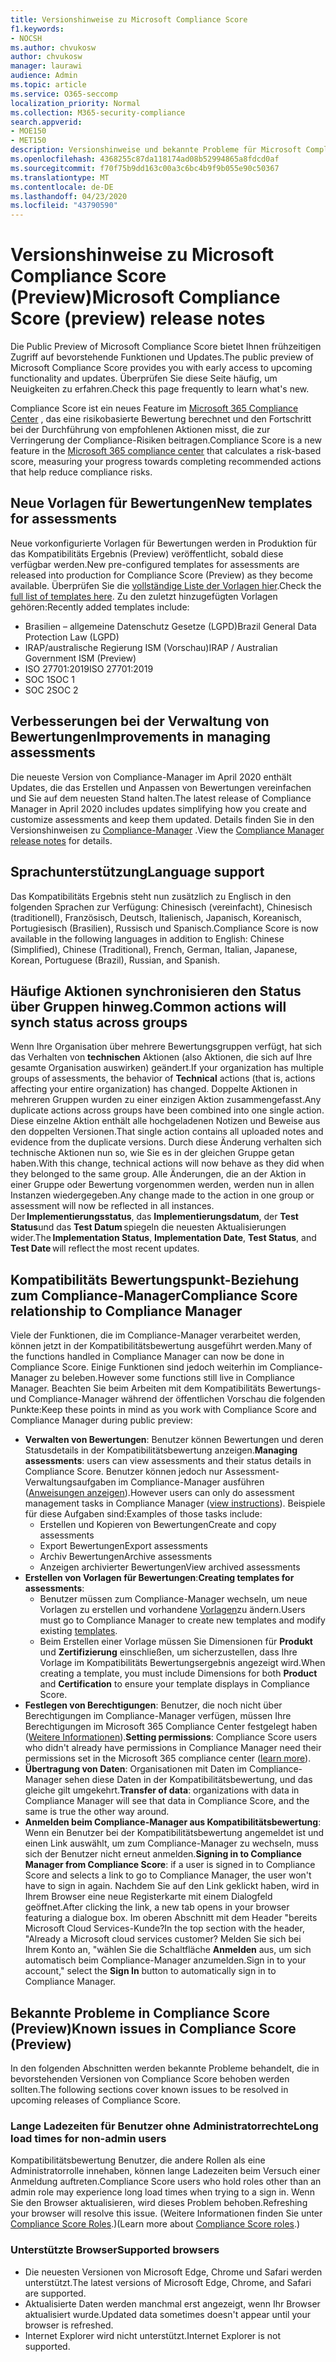 ```yaml
---
title: Versionshinweise zu Microsoft Compliance Score
f1.keywords:
- NOCSH
ms.author: chvukosw
author: chvukosw
manager: laurawi
audience: Admin
ms.topic: article
ms.service: O365-seccomp
localization_priority: Normal
ms.collection: M365-security-compliance
search.appverid:
- MOE150
- MET150
description: Versionshinweise und bekannte Probleme für Microsoft Compliance Score (Preview), ein Feature im M365 Compliance Center, das das vereinfachen und Automatisieren von Risikobewertungen erleichtert.
ms.openlocfilehash: 4368255c87da118174ad08b52994865a8fdcd0af
ms.sourcegitcommit: f70f75b9dd163c00a3c6bc4b9f9b055e90c50367
ms.translationtype: MT
ms.contentlocale: de-DE
ms.lasthandoff: 04/23/2020
ms.locfileid: "43790590"
---
```

# <a name="microsoft-compliance-score-preview-release-notes"></a><span data-ttu-id="5aaa6-103">Versionshinweise zu Microsoft Compliance Score (Preview)</span><span class="sxs-lookup"><span data-stu-id="5aaa6-103">Microsoft Compliance Score (preview) release notes</span></span>

<span data-ttu-id="5aaa6-104">Die Public Preview of Microsoft Compliance Score bietet Ihnen frühzeitigen Zugriff auf bevorstehende Funktionen und Updates.</span><span class="sxs-lookup"><span data-stu-id="5aaa6-104">The public preview of Microsoft Compliance Score provides you with early access to upcoming functionality and updates.</span></span> <span data-ttu-id="5aaa6-105">Überprüfen Sie diese Seite häufig, um Neuigkeiten zu erfahren.</span><span class="sxs-lookup"><span data-stu-id="5aaa6-105">Check this page frequently to learn what's new.</span></span>

<span data-ttu-id="5aaa6-106">Compliance Score ist ein neues Feature im [Microsoft 365 Compliance Center](microsoft-365-compliance-center.md) , das eine risikobasierte Bewertung berechnet und den Fortschritt bei der Durchführung von empfohlenen Aktionen misst, die zur Verringerung der Compliance-Risiken beitragen.</span><span class="sxs-lookup"><span data-stu-id="5aaa6-106">Compliance Score is a new feature in the [Microsoft 365 compliance center](microsoft-365-compliance-center.md) that calculates a risk-based score, measuring your progress towards completing recommended actions that help reduce compliance risks.</span></span>

## <a name="new-templates-for-assessments"></a><span data-ttu-id="5aaa6-107">Neue Vorlagen für Bewertungen</span><span class="sxs-lookup"><span data-stu-id="5aaa6-107">New templates for assessments</span></span>

<span data-ttu-id="5aaa6-108">Neue vorkonfigurierte Vorlagen für Bewertungen werden in Produktion für das Kompatibilitäts Ergebnis (Preview) veröffentlicht, sobald diese verfügbar werden.</span><span class="sxs-lookup"><span data-stu-id="5aaa6-108">New pre-configured templates for assessments are released into production for Compliance Score (Preview) as they become available.</span></span> <span data-ttu-id="5aaa6-109">Überprüfen Sie die [vollständige Liste der Vorlagen hier](compliance-score.md#templates).</span><span class="sxs-lookup"><span data-stu-id="5aaa6-109">Check the [full list of templates here](compliance-score.md#templates).</span></span> <span data-ttu-id="5aaa6-110">Zu den zuletzt hinzugefügten Vorlagen gehören:</span><span class="sxs-lookup"><span data-stu-id="5aaa6-110">Recently added templates include:</span></span>

- <span data-ttu-id="5aaa6-111">Brasilien – allgemeine Datenschutz Gesetze (LGPD)</span><span class="sxs-lookup"><span data-stu-id="5aaa6-111">Brazil General Data Protection Law (LGPD)</span></span>
- <span data-ttu-id="5aaa6-112">IRAP/australische Regierung ISM (Vorschau)</span><span class="sxs-lookup"><span data-stu-id="5aaa6-112">IRAP / Australian Government ISM (Preview)</span></span>
- <span data-ttu-id="5aaa6-113">ISO 27701:2019</span><span class="sxs-lookup"><span data-stu-id="5aaa6-113">ISO 27701:2019</span></span>
- <span data-ttu-id="5aaa6-114">SOC 1</span><span class="sxs-lookup"><span data-stu-id="5aaa6-114">SOC 1</span></span>
- <span data-ttu-id="5aaa6-115">SOC 2</span><span class="sxs-lookup"><span data-stu-id="5aaa6-115">SOC 2</span></span>

## <a name="improvements-in-managing-assessments"></a><span data-ttu-id="5aaa6-116">Verbesserungen bei der Verwaltung von Bewertungen</span><span class="sxs-lookup"><span data-stu-id="5aaa6-116">Improvements in managing assessments</span></span>

<span data-ttu-id="5aaa6-117">Die neueste Version von Compliance-Manager im April 2020 enthält Updates, die das Erstellen und Anpassen von Bewertungen vereinfachen und Sie auf dem neuesten Stand halten.</span><span class="sxs-lookup"><span data-stu-id="5aaa6-117">The latest release of Compliance Manager in April 2020 includes updates simplifying how you create and customize assessments and keep them updated.</span></span> <span data-ttu-id="5aaa6-118">Details finden Sie in den Versionshinweisen zu [Compliance-Manager](compliance-manager-release-notes.md) .</span><span class="sxs-lookup"><span data-stu-id="5aaa6-118">View the [Compliance Manager release notes](compliance-manager-release-notes.md) for details.</span></span>

## <a name="language-support"></a><span data-ttu-id="5aaa6-119">Sprachunterstützung</span><span class="sxs-lookup"><span data-stu-id="5aaa6-119">Language support</span></span>

<span data-ttu-id="5aaa6-120">Das Kompatibilitäts Ergebnis steht nun zusätzlich zu Englisch in den folgenden Sprachen zur Verfügung: Chinesisch (vereinfacht), Chinesisch (traditionell), Französisch, Deutsch, Italienisch, Japanisch, Koreanisch, Portugiesisch (Brasilien), Russisch und Spanisch.</span><span class="sxs-lookup"><span data-stu-id="5aaa6-120">Compliance Score is now available in the following languages in addition to English: Chinese (Simplified), Chinese (Traditional), French, German, Italian, Japanese, Korean, Portuguese (Brazil), Russian, and Spanish.</span></span>

## <a name="common-actions-will-synch-status-across-groups"></a><span data-ttu-id="5aaa6-121">Häufige Aktionen synchronisieren den Status über Gruppen hinweg.</span><span class="sxs-lookup"><span data-stu-id="5aaa6-121">Common actions will synch status across groups</span></span>

<span data-ttu-id="5aaa6-122">Wenn Ihre Organisation über mehrere Bewertungsgruppen verfügt, hat sich das Verhalten von **technischen** Aktionen (also Aktionen, die sich auf Ihre gesamte Organisation auswirken) geändert.</span><span class="sxs-lookup"><span data-stu-id="5aaa6-122">If your organization has multiple groups of assessments, the behavior of **Technical** actions (that is, actions affecting your entire organization) has changed.</span></span> <span data-ttu-id="5aaa6-123">Doppelte Aktionen in mehreren Gruppen wurden zu einer einzigen Aktion zusammengefasst.</span><span class="sxs-lookup"><span data-stu-id="5aaa6-123">Any duplicate actions across groups have been combined into one single action.</span></span> <span data-ttu-id="5aaa6-124">Diese einzelne Aktion enthält alle hochgeladenen Notizen und Beweise aus den doppelten Versionen.</span><span class="sxs-lookup"><span data-stu-id="5aaa6-124">That single action contains all uploaded notes and evidence from the duplicate versions.</span></span> <span data-ttu-id="5aaa6-125">Durch diese Änderung verhalten sich technische Aktionen nun so, wie Sie es in der gleichen Gruppe getan haben.</span><span class="sxs-lookup"><span data-stu-id="5aaa6-125">With this change, technical actions will now behave as they did when they belonged to the same group.</span></span> <span data-ttu-id="5aaa6-126">Alle Änderungen, die an der Aktion in einer Gruppe oder Bewertung vorgenommen werden, werden nun in allen Instanzen wiedergegeben.</span><span class="sxs-lookup"><span data-stu-id="5aaa6-126">Any change made to the action in one group or assessment will now be reflected in all instances.</span></span> <span data-ttu-id="5aaa6-127">Der **Implementierungsstatus**, das **Implementierungsdatum**, der **Test Status**und das **Test Datum** spiegeln die neuesten Aktualisierungen wider.</span><span class="sxs-lookup"><span data-stu-id="5aaa6-127">The **Implementation Status**, **Implementation Date**, **Test Status**, and **Test Date** will reflect the most recent updates.</span></span>

## <a name="compliance-score-relationship-to-compliance-manager"></a><span data-ttu-id="5aaa6-128">Kompatibilitäts Bewertungspunkt-Beziehung zum Compliance-Manager</span><span class="sxs-lookup"><span data-stu-id="5aaa6-128">Compliance Score relationship to Compliance Manager</span></span>

<span data-ttu-id="5aaa6-129">Viele der Funktionen, die im Compliance-Manager verarbeitet werden, können jetzt in der Kompatibilitätsbewertung ausgeführt werden.</span><span class="sxs-lookup"><span data-stu-id="5aaa6-129">Many of the functions handled in Compliance Manager can now be done in Compliance Score.</span></span> <span data-ttu-id="5aaa6-130">Einige Funktionen sind jedoch weiterhin im Compliance-Manager zu beleben.</span><span class="sxs-lookup"><span data-stu-id="5aaa6-130">However some functions still live in Compliance Manager.</span></span> <span data-ttu-id="5aaa6-131">Beachten Sie beim Arbeiten mit dem Kompatibilitäts Bewertungs-und Compliance-Manager während der öffentlichen Vorschau die folgenden Punkte:</span><span class="sxs-lookup"><span data-stu-id="5aaa6-131">Keep these points in mind as you work with Compliance Score and Compliance Manager during public preview:</span></span>

- <span data-ttu-id="5aaa6-132">**Verwalten von Bewertungen**: Benutzer können Bewertungen und deren Statusdetails in der Kompatibilitätsbewertung anzeigen.</span><span class="sxs-lookup"><span data-stu-id="5aaa6-132">**Managing assessments**: users can view assessments and their status details in Compliance Score.</span></span> <span data-ttu-id="5aaa6-133">Benutzer können jedoch nur Assessment-Verwaltungsaufgaben im Compliance-Manager ausführen ([Anweisungen anzeigen](working-with-compliance-manager.md#assessments)).</span><span class="sxs-lookup"><span data-stu-id="5aaa6-133">However users can only do assessment management tasks in Compliance Manager ([view instructions](working-with-compliance-manager.md#assessments)).</span></span> <span data-ttu-id="5aaa6-134">Beispiele für diese Aufgaben sind:</span><span class="sxs-lookup"><span data-stu-id="5aaa6-134">Examples of those tasks include:</span></span>
    - <span data-ttu-id="5aaa6-135">Erstellen und Kopieren von Bewertungen</span><span class="sxs-lookup"><span data-stu-id="5aaa6-135">Create and copy assessments</span></span>
    - <span data-ttu-id="5aaa6-136">Export Bewertungen</span><span class="sxs-lookup"><span data-stu-id="5aaa6-136">Export assessments</span></span>
    - <span data-ttu-id="5aaa6-137">Archiv Bewertungen</span><span class="sxs-lookup"><span data-stu-id="5aaa6-137">Archive assessments</span></span>
    - <span data-ttu-id="5aaa6-138">Anzeigen archivierter Bewertungen</span><span class="sxs-lookup"><span data-stu-id="5aaa6-138">View archived assessments</span></span>
 - <span data-ttu-id="5aaa6-139">**Erstellen von Vorlagen für Bewertungen**:</span><span class="sxs-lookup"><span data-stu-id="5aaa6-139">**Creating templates for assessments**:</span></span> 
   - <span data-ttu-id="5aaa6-140">Benutzer müssen zum Compliance-Manager wechseln, um neue Vorlagen zu erstellen und vorhandene [Vorlagen](working-with-compliance-manager.md#templates)zu ändern.</span><span class="sxs-lookup"><span data-stu-id="5aaa6-140">Users must go to Compliance Manager to create new templates and modify existing [templates](working-with-compliance-manager.md#templates).</span></span> 
   - <span data-ttu-id="5aaa6-141">Beim Erstellen einer Vorlage müssen Sie Dimensionen für **Produkt** und **Zertifizierung** einschließen, um sicherzustellen, dass Ihre Vorlage im Kompatibilitäts Bewertungsergebnis angezeigt wird.</span><span class="sxs-lookup"><span data-stu-id="5aaa6-141">When creating a template, you must include Dimensions for both **Product** and **Certification** to ensure your template displays in Compliance Score.</span></span>
 - <span data-ttu-id="5aaa6-142">**Festlegen von Berechtigungen**: Benutzer, die noch nicht über Berechtigungen im Compliance-Manager verfügen, müssen Ihre Berechtigungen im Microsoft 365 Compliance Center festgelegt haben ([Weitere Informationen](compliance-score-setup.md#set-user-permissions-and-assign-roles)).</span><span class="sxs-lookup"><span data-stu-id="5aaa6-142">**Setting permissions**: Compliance Score users who didn't already have permissions in Compliance Manager need their permissions set in the Microsoft 365 compliance center ([learn more](compliance-score-setup.md#set-user-permissions-and-assign-roles)).</span></span>
- <span data-ttu-id="5aaa6-143">**Übertragung von Daten**: Organisationen mit Daten im Compliance-Manager sehen diese Daten in der Kompatibilitätsbewertung, und das gleiche gilt umgekehrt.</span><span class="sxs-lookup"><span data-stu-id="5aaa6-143">**Transfer of data**: organizations with data in Compliance Manager will see that data in Compliance Score, and the same is true the other way around.</span></span>
- <span data-ttu-id="5aaa6-144">**Anmelden beim Compliance-Manager aus Kompatibilitätsbewertung**: Wenn ein Benutzer bei der Kompatibilitätsbewertung angemeldet ist und einen Link auswählt, um zum Compliance-Manager zu wechseln, muss sich der Benutzer nicht erneut anmelden.</span><span class="sxs-lookup"><span data-stu-id="5aaa6-144">**Signing in to Compliance Manager from Compliance Score**: if a user is signed in to Compliance Score and selects a link to go to Compliance Manager, the user won't have to sign in again.</span></span> <span data-ttu-id="5aaa6-145">Nachdem Sie auf den Link geklickt haben, wird in Ihrem Browser eine neue Registerkarte mit einem Dialogfeld geöffnet.</span><span class="sxs-lookup"><span data-stu-id="5aaa6-145">After clicking the link, a new tab opens in your browser featuring a dialogue box.</span></span> <span data-ttu-id="5aaa6-146">Im oberen Abschnitt mit dem Header "bereits Microsoft Cloud Services-Kunde?</span><span class="sxs-lookup"><span data-stu-id="5aaa6-146">In the top section with the header, "Already a Microsoft cloud services customer?</span></span> <span data-ttu-id="5aaa6-147">Melden Sie sich bei Ihrem Konto an, "wählen Sie die Schaltfläche **Anmelden** aus, um sich automatisch beim Compliance-Manager anzumelden.</span><span class="sxs-lookup"><span data-stu-id="5aaa6-147">Sign in to your account," select the **Sign In** button to automatically sign in to Compliance Manager.</span></span>

## <a name="known-issues-in-compliance-score-preview"></a><span data-ttu-id="5aaa6-148">Bekannte Probleme in Compliance Score (Preview)</span><span class="sxs-lookup"><span data-stu-id="5aaa6-148">Known issues in Compliance Score (Preview)</span></span>

<span data-ttu-id="5aaa6-149">In den folgenden Abschnitten werden bekannte Probleme behandelt, die in bevorstehenden Versionen von Compliance Score behoben werden sollten.</span><span class="sxs-lookup"><span data-stu-id="5aaa6-149">The following sections cover known issues to be resolved in upcoming releases of Compliance Score.</span></span>

### <a name="long-load-times-for-non-admin-users"></a><span data-ttu-id="5aaa6-150">Lange Ladezeiten für Benutzer ohne Administratorrechte</span><span class="sxs-lookup"><span data-stu-id="5aaa6-150">Long load times for non-admin users</span></span>
<span data-ttu-id="5aaa6-151">Kompatibilitätsbewertung Benutzer, die andere Rollen als eine Administratorrolle innehaben, können lange Ladezeiten beim Versuch einer Anmeldung auftreten.</span><span class="sxs-lookup"><span data-stu-id="5aaa6-151">Compliance Score users who hold roles other than an admin role may experience long load times when trying to a sign in.</span></span> <span data-ttu-id="5aaa6-152">Wenn Sie den Browser aktualisieren, wird dieses Problem behoben.</span><span class="sxs-lookup"><span data-stu-id="5aaa6-152">Refreshing your browser will resolve this issue.</span></span> <span data-ttu-id="5aaa6-153">(Weitere Informationen finden Sie unter [Compliance Score Roles](compliance-score-setup.md#set-user-permissions-and-assign-roles).)</span><span class="sxs-lookup"><span data-stu-id="5aaa6-153">(Learn more about [Compliance Score roles](compliance-score-setup.md#set-user-permissions-and-assign-roles).)</span></span>

### <a name="supported-browsers"></a><span data-ttu-id="5aaa6-154">Unterstützte Browser</span><span class="sxs-lookup"><span data-stu-id="5aaa6-154">Supported browsers</span></span>

- <span data-ttu-id="5aaa6-155">Die neuesten Versionen von Microsoft Edge, Chrome und Safari werden unterstützt.</span><span class="sxs-lookup"><span data-stu-id="5aaa6-155">The latest versions of Microsoft Edge, Chrome, and Safari are supported.</span></span>
- <span data-ttu-id="5aaa6-156">Aktualisierte Daten werden manchmal erst angezeigt, wenn Ihr Browser aktualisiert wurde.</span><span class="sxs-lookup"><span data-stu-id="5aaa6-156">Updated data sometimes doesn't appear until your browser is refreshed.</span></span>
- <span data-ttu-id="5aaa6-157">Internet Explorer wird nicht unterstützt.</span><span class="sxs-lookup"><span data-stu-id="5aaa6-157">Internet Explorer is not supported.</span></span>
